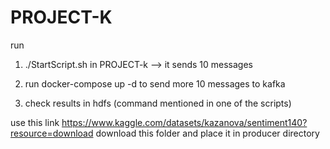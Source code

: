 # PROJECT-K


run 
1. ./StartScript.sh in PROJECT-k --> it sends 10 messages 

2. run docker-compose up -d to send more 10 messages to kafka 

3. check results in hdfs (command mentioned in one of the scripts)

use this link https://www.kaggle.com/datasets/kazanova/sentiment140?resource=download download this folder and place it in producer directory
